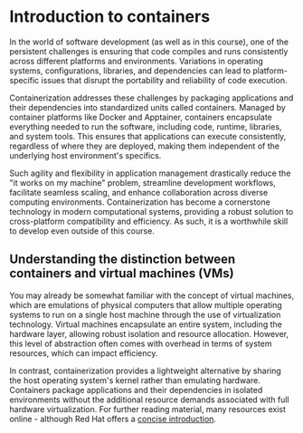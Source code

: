 
# Introduction to containers

In the world of software development (as well as in this course), one of the persistent challenges is ensuring that code compiles and runs consistently across different platforms and environments. Variations in operating systems, configurations, libraries, and dependencies can lead to platform-specific issues that disrupt the portability and reliability of code execution.

Containerization addresses these challenges by packaging applications and their dependencies into standardized units called containers. Managed by container platforms like Docker and Apptainer, containers encapsulate everything needed to run the software, including code, runtime, libraries, and system tools. This ensures that applications can execute consistently, regardless of where they are deployed, making them independent of the underlying host environment's specifics.

Such agility and flexibility in application management drastically reduce the "it works on my machine" problem, streamline development workflows, facilitate seamless scaling, and enhance collaboration across diverse computing environments. Containerization has become a cornerstone technology in modern computational systems, providing a robust solution to cross-platform compatibility and efficiency. As such, it is a worthwhile skill to develop even outside of this course.

## Understanding the distinction between containers and virtual machines (VMs)

You may already be somewhat familiar with the concept of virtual machines, which are emulations of physical computers that allow multiple operating systems to run on a single host machine through the use of virtualization technology. Virtual machines encapsulate an entire system, including the hardware layer, allowing robust isolation and resource allocation. However, this level of abstraction often comes with overhead in terms of system resources, which can impact efficiency.

In contrast, containerization provides a lightweight alternative by sharing the host operating system's kernel rather than emulating hardware. Containers package applications and their dependencies in isolated environments without the additional resource demands associated with full hardware virtualization. For further reading material, many resources exist online - although Red Hat offers a [concise introduction](https://www.redhat.com/en/topics/containers/containers-vs-vms).
